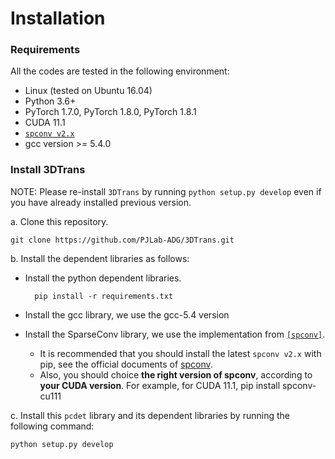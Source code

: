# Installation

### Requirements
All the codes are tested in the following environment:
* Linux (tested on Ubuntu 16.04)
* Python 3.6+
* PyTorch 1.7.0, PyTorch 1.8.0, PyTorch 1.8.1
* CUDA 11.1
* [`spconv v2.x`](https://github.com/traveller59/spconv)
* gcc version >= 5.4.0


### Install 3DTrans
NOTE: Please re-install `3DTrans` by running `python setup.py develop` even if you have already installed previous version.

a. Clone this repository.
```shell
git clone https://github.com/PJLab-ADG/3DTrans.git
```

b. Install the dependent libraries as follows:

* Install the python dependent libraries.
  ```shell
    pip install -r requirements.txt 
  ```

* Install the gcc library, we use the gcc-5.4 version

* Install the SparseConv library, we use the implementation from [`[spconv]`](https://github.com/traveller59/spconv). 
    * It is recommended that you should install the latest `spconv v2.x` with pip, see the official documents of [spconv](https://github.com/traveller59/spconv).
    * Also, you should choice **the right version of spconv**, according to **your CUDA version**. For example, for CUDA 11.1, pip install spconv-cu111
  
c. Install this `pcdet` library and its dependent libraries by running the following command:
```shell
python setup.py develop
```
